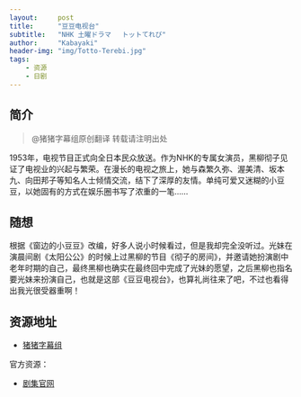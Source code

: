 ```yaml
---
layout:     post
title:      "豆豆电视台"
subtitle:   "NHK 土曜ドラマ 　トットてれび"
author:     "Kabayaki"
header-img: "img/Totto-Terebi.jpg"
tags:
    - 资源
    - 日剧
---
```


## 简介
>@猪猪字幕组原创翻译 转载请注明出处

1953年，电视节目正式向全日本民众放送。作为NHK的专属女演员，黑柳彻子见证了电视业的兴起与繁荣。在漫长的电视之旅上，她与森繁久弥、渥美清、坂本九、向田邦子等知名人士倾情交流，结下了深厚的友情。单纯可爱又迷糊的小豆豆，以她固有的方式在娱乐圈书写了浓重的一笔……

## 随想

根据《窗边的小豆豆》改编，好多人说小时候看过，但是我却完全没听过。光妹在演晨间剧《太阳公公》的时候上过黑柳的节目《彻子的房间》，并邀请她扮演剧中老年时期的自己，最终黑柳也确实在最终回中完成了光妹的愿望，之后黑柳也指名要光妹来扮演自己，也就是这部《豆豆电视台》，也算礼尚往来了吧，不过也看得出我光很受器重啊！

## 资源地址

* [猪猪字幕组](http://www.jpdrama.cn/forum.php?mod=viewthread&tid=1158432&highlight=%B6%B9%B6%B9)

官方资源：

* [剧集官网](http://www.nhk.or.jp/dodra/tottotv/)
